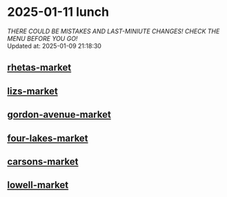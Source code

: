 # 2025-01-11 lunch  
*THERE COULD BE MISTAKES AND LAST-MINIUTE CHANGES! CHECK THE MENU BEFORE YOU GO!*  
Updated at: 2025-01-09 21:18:30  
## [rhetas-market](https://wisc-housingdining.nutrislice.com/menu/rhetas-market/lunch/2025-01-11)  
## [lizs-market](https://wisc-housingdining.nutrislice.com/menu/lizs-market/lunch/2025-01-11)  
## [gordon-avenue-market](https://wisc-housingdining.nutrislice.com/menu/gordon-avenue-market/lunch/2025-01-11)  
## [four-lakes-market](https://wisc-housingdining.nutrislice.com/menu/four-lakes-market/lunch/2025-01-11)  
## [carsons-market](https://wisc-housingdining.nutrislice.com/menu/carsons-market/lunch/2025-01-11)  
## [lowell-market](https://wisc-housingdining.nutrislice.com/menu/lowell-market/lunch/2025-01-11)  
  
